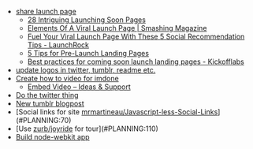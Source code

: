 - [share launch page](#PLANNING:50)
  - [28 Intriguing Launching Soon Pages](http://www.designyourway.net/blog/inspiration/28-intriguing-launching-soon-pages/)
  - [Elements Of A Viral Launch Page | Smashing Magazine](http://www.smashingmagazine.com/2011/09/01/elements-of-a-viral-launch-page/)
  - [Fuel Your Viral Launch Page With These 5 Social Recommendation Tips - LaunchRock](http://blog.launchrock.co/5-lessons-for-a-friend-fueled-viral-launch-page/)
  - [5 Tips for Pre-Launch Landing Pages](http://sixrevisions.com/content-strategy/pre-launch-landing-page-tips/)
  - [Best practices for coming soon launch landing pages - Kickofflabs](http://kickofflabs.com/education/best-practices-for-coming-soon-launch-landing-pages/)
- [update logos in twitter, tumblr, readme etc.](#PLANNING:100)
- [Create how to video for imdone](#ARCHIVE:200)
  - [Embed Video – Ideas & Support](http://support.launchrock.co/forums/126277-general/suggestions/2471544-embed-video)
- [Do the twitter thing](#PLANNING:60)
- [New tumblr blogpost](#PLANNING:30)
- [Social links for site [mrmartineau/Javascript-less-Social-Links](https://github.com/mrmartineau/Javascript-less-Social-Links)](#PLANNING:70)
- [Use [zurb/joyride](https://github.com/zurb/joyride) for tour](#PLANNING:110)
- [Build node-webkit app](#PLANNING:40)
